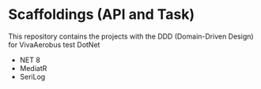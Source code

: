 # Scaffoldings (API and Task)

This repository contains the projects with the DDD (Domain-Driven Design) for VivaAerobus test DotNet

- NET 8
- MediatR
- SeriLog
